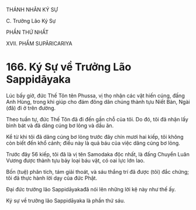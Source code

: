 THÁNH NHÂN KÝ SỰ

C. Trưởng Lão Ký Sự

PHẦN THỨ NHẤT

XVII. PHẨM SUPĀRICARIYA

# 166. Ký Sự về Trưởng Lão Sappidāyaka

Lúc bấy giờ, đức Thế Tôn tên Phussa, vị thọ nhận các vật hiến cúng, đấng Anh Hùng, trong khi giúp cho đám đông dân chúng thành tựu Niết Bàn, Ngài (đã) đi ở trên đường.

Theo tuần tự, đức Thế Tôn đã đi đến gần chỗ của tôi. Do đó, tôi đã nhận lấy bình bát và đã dâng cúng bơ lỏng và dầu ăn.

Kể từ khi tôi đã dâng cúng bơ lỏng trước đây chín mươi hai kiếp, tôi không còn biết đến khổ cảnh; điều này là quả báu của việc dâng cúng bơ lỏng.

Trước đây 56 kiếp, tôi đã là vị tên Samodaka độc nhất, là đấng Chuyển Luân Vương được thành tựu bảy loại báu vật, có oai lực lớn lao.

Bốn (tuệ) phân tích, tám giải thoát, và sáu thắng trí đã được (tôi) đắc chứng; tôi đã thực hành lời dạy của đức Phật.

Đại đức trưởng lão Sappidāyakađã nói lên những lời kệ này như thế ấy.

Ký sự về trưởng lão Sappidāyaka là phần thứ sáu.
